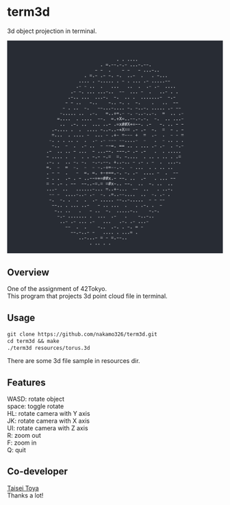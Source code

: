 # term3d
3d object projection in terminal.

![donut.gif](donut.gif)

## Overview

One of the assignment of 42Tokyo.\
This program that projects 3d point cloud file in terminal.

## Usage

```
git clone https://github.com/nakamo326/term3d.git
cd term3d && make
./term3d resources/torus.3d
```

There are some 3d file sample in resources dir.

## Features

WASD: rotate object\
space: toggle rotate\
HL: rotate camera with Y axis\
JK: rotate camera with X axis\
UI: rotate camera with Z axis\
R: zoom out\
F: zoom in\
Q: quit

## Co-developer
[Taisei Toya](https://github.com/ToYeah)\
Thanks a lot!
